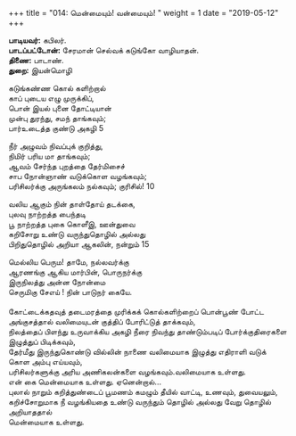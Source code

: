 ﻿+++
title = "014: மென்மையும்! வன்மையும்!  "
weight = 1
date = "2019-05-12"
+++

**பாடியவர்:** கபிலர்.  
**பாடப்பட்டோன்:** சேரமான் செல்வக் கடுங்கோ வாழியாதன்.  
**திணை:** பாடாண்.  
**துறை:** இயன்மொழி  
  
கடுங்கண்ண கொல் களிற்றால்  
காப் புடைய எழு முருக்கிப்,  
பொன் இயல் புனை தோட்டியான்  
முன்பு துரந்து, சமந் தாங்கவும்;  
பார்உடைத்த குண்டு அகழி 5  
  
நீர் அழுவம் நிவப்புக் குறித்து,  
நிமிர் பரிய மா தாங்கவும்;  
ஆவம் சேர்ந்த புறத்தை தேர்மிசைச்  
சாப நோன்ஞாண் வடுக்கொள வழங்கவும்;  
பரிசிலர்க்கு அருங்கலம் நல்கவும்; குரிசில்! 10  
  
வலிய ஆகும் நின் தாள்தோய் தடக்கை,  
புலவு நாற்றத்த பைந்தடி  
பூ நாற்றத்த புகை கொளீஇ, ஊன்துவை  
கறிசோறு உண்டு வருந்துதொழில் அல்லது  
பிறிதுதொழில் அறியா ஆகலின், நன்றும் 15  
  
மெல்லிய பெரும! தாமே, நல்லவர்க்கு  
ஆரணங்கு ஆகிய மார்பின், பொருநர்க்கு  
இருநிலத்து அன்ன நோன்மை  
செருமிகு சேஎய் ! நின் பாடுநர் கையே.  
   
கோட்டைக்கதவுத் தடைமரத்தை முரிக்கக் கொல்களிற்றைப் பொன்பூண் போட்ட அங்குசத்தால் வலிமையுடன் குத்திப் போரிட்டுத் தாக்கவும்,  
நிலத்தைப் பிளந்து உருவாக்கிய அகழி நீரை நிவந்து தாண்டும்படிப் போர்க்குதிரைகளை இழுத்துப் பிடிக்கவும்,  
தேர்மீது இருந்துகொண்டு வில்லின் நாணை வலிமையாக இழுத்து எதிராளி வடுக் கொள அம்பு எய்யவும்,  
பரிசிலர்களுக்கு அரிய அணிகலன்களை வழங்கவும்.வலிமையாக உள்ளது.  
என் கை மென்மையாக உள்ளது. ஏனென்றால்…  
புலால் நாறும் கறித்துண்டைப் பூமணம் கமழும் தீயில் வாட்டி, உணவும், துவையலும், கறிச்சோறுமாக நீ வழங்கியதை உண்டு வருந்தும் தொழில் அல்லது வேறு தொழில் அறியாததால்  
மென்மையாக உள்ளது.  
